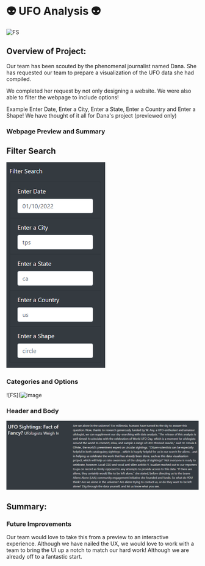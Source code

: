 # 👽 UFO Analysis 👽

![FS](https://media3.giphy.com/media/xT5LMUnO4g3yiRNuNy/giphy.gif?cid=ecf05e47ohs3te0v8pfqt1o3n0vlj4p1z2gh8yjyc7jo2jgq&rid=giphy.gif&ct=g)

## Overview of Project:
Our team has been scouted by the phenomenal journalist named Dana. She has requested our team to prepare a visualization of the UFO data she had compiled.

We completed her request by not only designing a website. We were also able to filter the webpage to include options!

Example Enter Date, Enter a City, Enter a State, Enter a Country and Enter a Shape! We have thought of it all for Dana's project (previewed only) 

### Webpage Preview and Summary ### 
##  Filter Search  ###  
![FS](https://github.com/Ev9784/UFO-Analysis/blob/master/Images/1.PNG?raw=true)

### Categories and Options ### 
![FS](![image](github.com/Ev9784/UFO-Analysis/blob/master/Images/2.png?raw=true)

###  Header and Body ### 
![FS](https://github.com/Ev9784/UFO-Analysis/blob/master/Images/3.png?raw=true)

## Summary:
###  Future Improvements ### 
Our team would love to take this from a preview to an interactive experience. Although we have nailed the UX, we would love to work with a team to bring the UI up a notch to match our hard work! Although we are already off to a fantastic start. 

